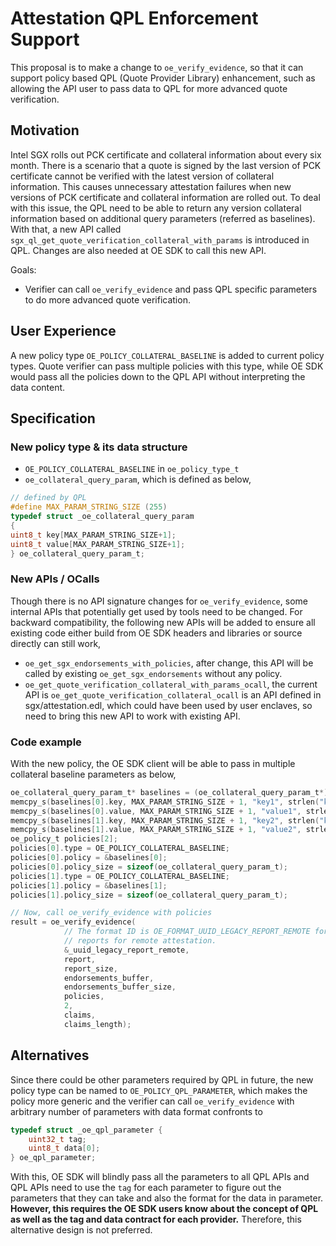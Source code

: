 Attestation QPL Enforcement Support
====

This proposal is to make a change to `oe_verify_evidence`, so that it can support policy based QPL (Quote Provider Library) enhancement, such as allowing the API user to pass data to QPL for more advanced quote verification.

Motivation
----

Intel SGX rolls out PCK certificate and collateral information about every six month. There is a scenario that a quote is signed by the last version of PCK certificate cannot be verified with the latest version of collateral information. This causes unnecessary attestation failures when new versions of PCK certificate and collateral information are rolled out. To deal with this issue, the QPL need to be able to return any version collateral information based on additional query parameters (referred as baselines). With that, a new API called `sgx_ql_get_quote_verification_collateral_with_params` is introduced in QPL. Changes are also needed at OE SDK to call this new API.

Goals:
 - Verifier can call `oe_verify_evidence` and pass QPL specific parameters to do more advanced quote verification.

User Experience
----

A new policy type `OE_POLICY_COLLATERAL_BASELINE` is added to current policy types. Quote verifier can pass multiple policies with this type, while OE SDK would pass all the policies down to the QPL API without interpreting the data content.

Specification
----

### New policy type & its data structure

- `OE_POLICY_COLLATERAL_BASELINE` in `oe_policy_type_t`
- `oe_collateral_query_param`, which is defined as below,
```C
// defined by QPL
#define MAX_PARAM_STRING_SIZE (255)
typedef struct _oe_collateral_query_param
{
uint8_t key[MAX_PARAM_STRING_SIZE+1];
uint8_t value[MAX_PARAM_STRING_SIZE+1];
} oe_collateral_query_param_t;
```

### New APIs / OCalls

Though there is no API signature changes for `oe_verify_evidence`, some internal APIs that potentially get used by tools need to be changed. For backward compatibility, the following new APIs will be added to ensure all existing code either build from OE SDK headers and libraries or source directly can still work,
- `oe_get_sgx_endorsements_with_policies`, after change, this API will be called by existing `oe_get_sgx_endorsements` without any policy.
- `oe_get_quote_verification_collateral_with_params_ocall`, the current API is `oe_get_quote_verification_collateral_ocall` is an API defined in sgx/attestation.edl, which could have been used by user enclaves, so need to bring this new API to work with existing API.

### Code example

With the new policy, the OE SDK client will be able to pass in multiple collateral baseline parameters as below,
```C
oe_collateral_query_param_t* baselines = (oe_collateral_query_param_t*)malloc(sizeof(oe_collateral_query_param_t) * 2);
memcpy_s(baselines[0].key, MAX_PARAM_STRING_SIZE + 1, "key1", strlen("key1") + 1);
memcpy_s(baselines[0].value, MAX_PARAM_STRING_SIZE + 1, "value1", strlen("value1") + 1);
memcpy_s(baselines[1].key, MAX_PARAM_STRING_SIZE + 1, "key2", strlen("key2") + 1);
memcpy_s(baselines[1].value, MAX_PARAM_STRING_SIZE + 1, "value2", strlen("value2") + 1);
oe_policy_t policies[2];
policies[0].type = OE_POLICY_COLLATERAL_BASELINE;
policies[0].policy = &baselines[0];
policies[0].policy_size = sizeof(oe_collateral_query_param_t);
policies[1].type = OE_POLICY_COLLATERAL_BASELINE;
policies[1].policy = &baselines[1];
policies[1].policy_size = sizeof(oe_collateral_query_param_t);

// Now, call oe_verify_evidence with policies
result = oe_verify_evidence(
            // The format ID is OE_FORMAT_UUID_LEGACY_REPORT_REMOTE for all OE
            // reports for remote attestation.
            &_uuid_legacy_report_remote,
            report,
            report_size,
            endorsements_buffer,
            endorsements_buffer_size,
            policies,
            2,
            claims,
            claims_length);
```


Alternatives
----

Since there could be other parameters required by QPL in future, the new policy type can be named to `OE_POLICY_QPL_PARAMETER`, which makes the policy more generic and the verifier can call `oe_verify_evidence` with arbitrary number of parameters with data format confronts to
```C
typedef struct _oe_qpl_parameter {
    uint32_t tag;
    uint8_t data[0];
} oe_qpl_parameter;
```

With this, OE SDK will blindly pass all the parameters to all QPL APIs and QPL APIs need to use the `tag` for each parameter to figure out the parameters that they can take and also the format for the data in parameter. **However, this requires the OE SDK users know about the concept of QPL as well as the tag and data contract for each provider.** Therefore, this alternative design is not preferred.